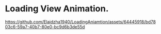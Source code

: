 Loading View Animation.
=======================
https://github.com/Elaidzha1940/LoadingAniamtion/assets/64445918/bd7803c6-59a7-40b7-80e0-bc9d6b3de55d
